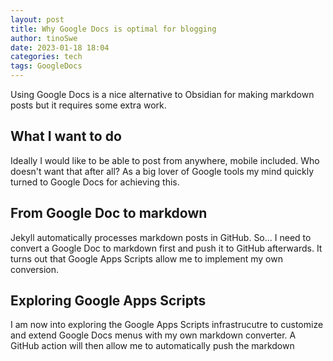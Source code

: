 ```yaml
---
layout: post
title: Why Google Docs is optimal for blogging
author: tinoSwe
date: 2023-01-18 18:04
categories: tech
tags: GoogleDocs
---
```


Using Google Docs is a nice alternative to Obsidian for making markdown posts but it requires some extra work.

## What I want to do

Ideally I would like to be able to post from anywhere, mobile included. Who doesn't want that after all? 
As a big lover of Google tools my mind quickly turned to Google Docs for achieving this.

## From Google Doc to markdown

Jekyll automatically processes markdown posts in GitHub. So... I need to convert a Google Doc to markdown first and push it to GitHub afterwards. It turns out that Google Apps Scripts allow me to implement my own conversion.

## Exploring Google Apps Scripts
I am now into exploring the Google Apps Scripts infrastrucutre to customize and extend Google Docs menus with my own markdown converter. A GitHub action will then allow me to automatically push the markdown 

